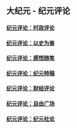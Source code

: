 ## 大纪元 - 纪元评论

#### [纪元评论：时政评论](indexes/nsc1025/README.md?02050330)
#### [纪元评论：以史为鉴](indexes/nsc1028/README.md?02050330)
#### [纪元评论：感悟随笔](indexes/nsc1035/README.md?02050330)
#### [纪元评论：纪元特稿](indexes/nsc424/README.md?02050330)
#### [纪元评论：财经评论](indexes/nsc1026/README.md?02050330)
#### [纪元评论：自由广场](indexes/nsc993/README.md?02050330)
#### [纪元评论：纪元社论](indexes/nsc422/README.md?02050330)
